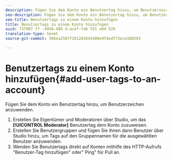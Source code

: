 ```yaml
---
description: Fügen Sie dem Konto ein Benutzertag hinzu, um Benutzerzeichen anzuwenden.
seo-description: Fügen Sie dem Konto ein Benutzertag hinzu, um Benutzerzeichen anzuwenden.
seo-title: Benutzertags zu einem Konto hinzufügen
title: Benutzertags zu einem Konto hinzufügen
uuid: 737907 ff -4958-489 d-acef-fab 531 ebd 526
translation-type: tm+mt
source-git-commit: 566ea2587f101202045488e9f4edf73ece100293

---
```



# Benutzertags zu einem Konto hinzufügen{#add-user-tags-to-an-account}

Fügen Sie dem Konto ein Benutzertag hinzu, um Benutzerzeichen anzuwenden.

1. Erstellen Sie Eigentümer und Moderatoren über Studio, um das **[!UICONTROL Moderator]** Benutzertag dem Konto zuzuweisen.
1. Erstellen Sie Benutzergruppen und fügen Sie ihnen dann Benutzer über Studio hinzu, um Tags auf den Gruppennamen für die ausgewählten Benutzer anzuwenden.
1. Wenden Sie Benutzertags direkt auf Konten mithilfe des HTTP-Aufrufs "Benutzer-Tag hinzufügen" oder" Ping" für Pull an.
